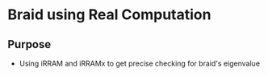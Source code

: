 # Braid using Real Computation

## Purpose

- Using iRRAM and iRRAMx to get precise checking for braid's eigenvalue
